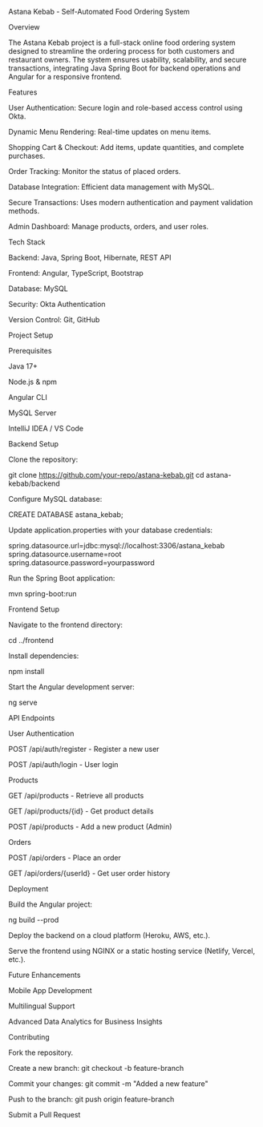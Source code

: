 Astana Kebab - Self-Automated Food Ordering System

Overview

The Astana Kebab project is a full-stack online food ordering system designed to streamline the ordering process for both customers and restaurant owners. The system ensures usability, scalability, and secure transactions, integrating Java Spring Boot for backend operations and Angular for a responsive frontend.

Features

User Authentication: Secure login and role-based access control using Okta.

Dynamic Menu Rendering: Real-time updates on menu items.

Shopping Cart & Checkout: Add items, update quantities, and complete purchases.

Order Tracking: Monitor the status of placed orders.

Database Integration: Efficient data management with MySQL.

Secure Transactions: Uses modern authentication and payment validation methods.

Admin Dashboard: Manage products, orders, and user roles.

Tech Stack

Backend: Java, Spring Boot, Hibernate, REST API

Frontend: Angular, TypeScript, Bootstrap

Database: MySQL

Security: Okta Authentication

Version Control: Git, GitHub

Project Setup

Prerequisites

Java 17+

Node.js & npm

Angular CLI

MySQL Server

IntelliJ IDEA / VS Code

Backend Setup

Clone the repository:

git clone https://github.com/your-repo/astana-kebab.git
cd astana-kebab/backend

Configure MySQL database:

CREATE DATABASE astana_kebab;

Update application.properties with your database credentials:

spring.datasource.url=jdbc:mysql://localhost:3306/astana_kebab
spring.datasource.username=root
spring.datasource.password=yourpassword

Run the Spring Boot application:

mvn spring-boot:run

Frontend Setup

Navigate to the frontend directory:

cd ../frontend

Install dependencies:

npm install

Start the Angular development server:

ng serve

API Endpoints

User Authentication

POST /api/auth/register - Register a new user

POST /api/auth/login - User login

Products

GET /api/products - Retrieve all products

GET /api/products/{id} - Get product details

POST /api/products - Add a new product (Admin)

Orders

POST /api/orders - Place an order

GET /api/orders/{userId} - Get user order history

Deployment

Build the Angular project:

ng build --prod

Deploy the backend on a cloud platform (Heroku, AWS, etc.).

Serve the frontend using NGINX or a static hosting service (Netlify, Vercel, etc.).

Future Enhancements

Mobile App Development

Multilingual Support

Advanced Data Analytics for Business Insights

Contributing

Fork the repository.

Create a new branch: git checkout -b feature-branch

Commit your changes: git commit -m "Added a new feature"

Push to the branch: git push origin feature-branch

Submit a Pull Request